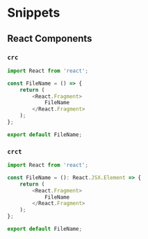 # Snippets

## React Components

### `crc`

```javascript
import React from 'react';

const FileName = () => {
    return (
        <React.Fragment>
            FileName
        </React.Fragment>
    );
};

export default FileName;
```

### `crct`

```javascript
import React from 'react';

const FileName = (): React.JSX.Element => {
    return (
        <React.Fragment>
            FileName
        </React.Fragment>
    );
};

export default FileName;
```
